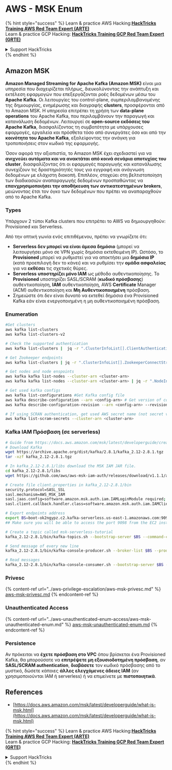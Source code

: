 # AWS - MSK Enum

{% hint style="success" %}
Learn & practice AWS Hacking:<img src="../../../.gitbook/assets/image (1).png" alt="" data-size="line">[**HackTricks Training AWS Red Team Expert (ARTE)**](https://training.hacktricks.xyz/courses/arte)<img src="../../../.gitbook/assets/image (1).png" alt="" data-size="line">\
Learn & practice GCP Hacking: <img src="../../../.gitbook/assets/image (2).png" alt="" data-size="line">[**HackTricks Training GCP Red Team Expert (GRTE)**<img src="../../../.gitbook/assets/image (2).png" alt="" data-size="line">](https://training.hacktricks.xyz/courses/grte)

<details>

<summary>Support HackTricks</summary>

* Check the [**subscription plans**](https://github.com/sponsors/carlospolop)!
* **Join the** 💬 [**Discord group**](https://discord.gg/hRep4RUj7f) or the [**telegram group**](https://t.me/peass) or **follow** us on **Twitter** 🐦 [**@hacktricks\_live**](https://twitter.com/hacktricks\_live)**.**
* **Share hacking tricks by submitting PRs to the** [**HackTricks**](https://github.com/carlospolop/hacktricks) and [**HackTricks Cloud**](https://github.com/carlospolop/hacktricks-cloud) github repos.

</details>
{% endhint %}

## Amazon MSK

**Amazon Managed Streaming for Apache Kafka (Amazon MSK)** είναι μια υπηρεσία που διαχειρίζεται πλήρως, διευκολύνοντας την ανάπτυξη και εκτέλεση εφαρμογών που επεξεργάζονται ροές δεδομένων μέσω του **Apache Kafka**. Οι λειτουργίες του control-plane, συμπεριλαμβανομένης της δημιουργίας, ενημέρωσης και διαγραφής **clusters**, προσφέρονται από το Amazon MSK. Η υπηρεσία επιτρέπει τη χρήση των **data-plane operations** του Apache Kafka, που περιλαμβάνουν την παραγωγή και κατανάλωση δεδομένων. Λειτουργεί σε **open-source εκδόσεις του Apache Kafka**, διασφαλίζοντας τη συμβατότητα με υπάρχουσες εφαρμογές, εργαλεία και πρόσθετα τόσο από συνεργάτες όσο και από την **κοινότητα του Apache Kafka**, εξαλείφοντας την ανάγκη για τροποποιήσεις στον κωδικό της εφαρμογής.

Όσον αφορά την αξιοπιστία, το Amazon MSK έχει σχεδιαστεί για να **ανιχνεύει αυτόματα και να ανακτάται από κοινά σενάρια αποτυχίας του cluster**, διασφαλίζοντας ότι οι εφαρμογές παραγωγής και κατανάλωσης συνεχίζουν τις δραστηριότητές τους για εγγραφή και ανάγνωση δεδομένων με ελάχιστη διακοπή. Επιπλέον, στοχεύει στη βελτιστοποίηση των διαδικασιών αναπαραγωγής δεδομένων προσπαθώντας να **επανχρησιμοποιήσει την αποθήκευση των αντικατεστημένων brokers**, μειώνοντας έτσι τον όγκο των δεδομένων που πρέπει να αναπαραχθούν από το Apache Kafka.

### **Types**

Υπάρχουν 2 τύποι Kafka clusters που επιτρέπει το AWS να δημιουργηθούν: Provisioned και Serverless.

Από την οπτική γωνία ενός επιτιθέμενου, πρέπει να γνωρίζετε ότι:

* **Serverless δεν μπορεί να είναι άμεσα δημόσιο** (μπορεί να λειτουργήσει μόνο σε VPN χωρίς δημόσια εκτεθειμένη IP). Ωστόσο, το **Provisioned** μπορεί να ρυθμιστεί για να αποκτήσει μια **δημόσια IP** (κατά προεπιλογή δεν το κάνει) και να ρυθμίσει την **ομάδα ασφαλείας** για να **εκθέσει** τις σχετικές θύρες.
* **Serverless** **υποστηρίζει μόνο IAM** ως μέθοδο αυθεντικοποίησης. Το **Provisioned** υποστηρίζει SASL/SCRAM (**κωδικό πρόσβασης**) αυθεντικοποίηση, **IAM** αυθεντικοποίηση, AWS **Certificate** Manager (ACM) αυθεντικοποίηση και **Μη Αυθεντικοποιημένη** πρόσβαση.
* Σημειώστε ότι δεν είναι δυνατό να εκτεθεί δημόσια ένα Provisioned Kafka εάν είναι ενεργοποιημένη η μη αυθεντικοποιημένη πρόσβαση.

### Enumeration
```bash
#Get clusters
aws kafka list-clusters
aws kafka list-clusters-v2

# Check the supported authentication
aws kafka list-clusters |  jq -r ".ClusterInfoList[].ClientAuthentication"

# Get Zookeeper endpoints
aws kafka list-clusters | jq -r ".ClusterInfoList[].ZookeeperConnectString, .ClusterInfoList[].ZookeeperConnectStringTls"

# Get nodes and node enspoints
aws kafka kafka list-nodes --cluster-arn <cluster-arn>
aws kafka kafka list-nodes --cluster-arn <cluster-arn> | jq -r ".NodeInfoList[].BrokerNodeInfo.Endpoints" # Get endpoints

# Get used kafka configs
aws kafka list-configurations #Get Kafka config file
aws kafka describe-configuration --arn <config-arn> # Get version of config
aws kafka describe-configuration-revision --arn <config-arn> --revision <version> # Get content of config version

# If using SCRAN authentication, get used AWS secret name (not secret value)
aws kafka list-scram-secrets --cluster-arn <cluster-arn>
```
### Kafka IAM Πρόσβαση (σε serverless)
```bash
# Guide from https://docs.aws.amazon.com/msk/latest/developerguide/create-serverless-cluster.html
# Download Kafka
wget https://archive.apache.org/dist/kafka/2.8.1/kafka_2.12-2.8.1.tgz
tar -xzf kafka_2.12-2.8.1.tgz

# In kafka_2.12-2.8.1/libs download the MSK IAM JAR file.
cd kafka_2.12-2.8.1/libs
wget https://github.com/aws/aws-msk-iam-auth/releases/download/v1.1.1/aws-msk-iam-auth-1.1.1-all.jar

# Create file client.properties in kafka_2.12-2.8.1/bin
security.protocol=SASL_SSL
sasl.mechanism=AWS_MSK_IAM
sasl.jaas.config=software.amazon.msk.auth.iam.IAMLoginModule required;
sasl.client.callback.handler.class=software.amazon.msk.auth.iam.IAMClientCallbackHandler

# Export endpoints address
export BS=boot-ok2ngypz.c2.kafka-serverless.us-east-1.amazonaws.com:9098
## Make sure you will be able to access the port 9098 from the EC2 instance (check VPS, subnets and SG)

# Create a topic called msk-serverless-tutorial
kafka_2.12-2.8.1/bin/kafka-topics.sh --bootstrap-server $BS --command-config client.properties --create --topic msk-serverless-tutorial --partitions 6

# Send message of every new line
kafka_2.12-2.8.1/bin/kafka-console-producer.sh --broker-list $BS --producer.config client.properties --topic msk-serverless-tutorial

# Read messages
kafka_2.12-2.8.1/bin/kafka-console-consumer.sh --bootstrap-server $BS --consumer.config client.properties --topic msk-serverless-tutorial --from-beginning
```
### Privesc

{% content-ref url="../aws-privilege-escalation/aws-msk-privesc.md" %}
[aws-msk-privesc.md](../aws-privilege-escalation/aws-msk-privesc.md)
{% endcontent-ref %}

### Unauthenticated Access

{% content-ref url="../aws-unauthenticated-enum-access/aws-msk-unauthenticated-enum.md" %}
[aws-msk-unauthenticated-enum.md](../aws-unauthenticated-enum-access/aws-msk-unauthenticated-enum.md)
{% endcontent-ref %}

### Persistence

Αν πρόκειται να **έχετε πρόσβαση στο VPC** όπου βρίσκεται ένα Provisioned Kafka, θα μπορούσατε να **επιτρέψετε μη εξουσιοδοτημένη πρόσβαση**, αν **SASL/SCRAM authentication**, **διαβάσετε** τον κωδικό πρόσβασης από το μυστικό, δώσετε κάποιες **άλλες ελεγχόμενες άδειες IAM** (αν χρησιμοποιούνται IAM ή serverless) ή να επιμείνετε με **πιστοποιητικά**.

## References

* [https://docs.aws.amazon.com/msk/latest/developerguide/what-is-msk.html](https://docs.aws.amazon.com/msk/latest/developerguide/what-is-msk.html)

{% hint style="success" %}
Learn & practice AWS Hacking:<img src="../../../.gitbook/assets/image (1).png" alt="" data-size="line">[**HackTricks Training AWS Red Team Expert (ARTE)**](https://training.hacktricks.xyz/courses/arte)<img src="../../../.gitbook/assets/image (1).png" alt="" data-size="line">\
Learn & practice GCP Hacking: <img src="../../../.gitbook/assets/image (2).png" alt="" data-size="line">[**HackTricks Training GCP Red Team Expert (GRTE)**<img src="../../../.gitbook/assets/image (2).png" alt="" data-size="line">](https://training.hacktricks.xyz/courses/grte)

<details>

<summary>Support HackTricks</summary>

* Check the [**subscription plans**](https://github.com/sponsors/carlospolop)!
* **Join the** 💬 [**Discord group**](https://discord.gg/hRep4RUj7f) or the [**telegram group**](https://t.me/peass) or **follow** us on **Twitter** 🐦 [**@hacktricks\_live**](https://twitter.com/hacktricks\_live)**.**
* **Share hacking tricks by submitting PRs to the** [**HackTricks**](https://github.com/carlospolop/hacktricks) and [**HackTricks Cloud**](https://github.com/carlospolop/hacktricks-cloud) github repos.

</details>
{% endhint %}
